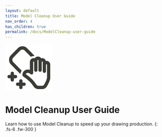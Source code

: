 ```yaml
---
layout: default
title: Model Cleanup User Guide
nav_order: 4
has_children: true
permalink: /docs/ModelCleanup-user-guide
---
```


![DiStem Model Cleanup - Batch delete Views, Schedules, Sheets, View Templates, Filters, Links, Imports and Images from your Revit Models](../../../assets/images/ModelCleanup/Model-Cleanup-Ribbon-Icon_x150.png) 

# Model Cleanup User Guide

Learn how to use Model Cleanup to speed up your drawing production.
{: .fs-6 .fw-300 }